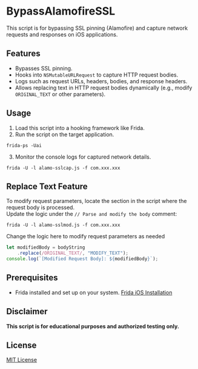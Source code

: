 # BypassAlamofireSSL
This script is for bypassing SSL pinning (Alamofire) and capture network requests and responses on iOS applications.

## Features
- Bypasses SSL pinning.
- Hooks into `NSMutableURLRequest` to capture HTTP request bodies.
- Logs such as request URLs, headers, bodies, and response headers.
- Allows replacing text in HTTP request bodies dynamically (e.g., modify `ORIGINAL_TEXT` or other parameters).

## Usage
1. Load this script into a hooking framework like Frida.
2. Run the script on the target application.
```
frida-ps -Uai
```  
  
3. Monitor the console logs for captured network details.  

```
frida -U -l alamo-sslcap.js -f com.xxx.xxx
```

## Replace Text Feature
To modify request parameters, locate the section in the script where the request body is processed.  
Update the logic under the `// Parse and modify the body` comment:

```
frida -U -l alamo-sslmod.js -f com.xxx.xxx
```

Change the logic here to modify request parameters as needed
```javascript
let modifiedBody = bodyString
    .replace(/ORIGINAL_TEXT/, "MODIFY_TEXT");
console.log(`[Modified Request Body]: ${modifiedBody}`);
```

## Prerequisites
- Frida installed and set up on your system.
[Frida iOS Installation](https://frida.re/docs/ios/)

## Disclaimer
**This script is for educational purposes and authorized testing only.**

## License
[MIT License](LICENSE)
